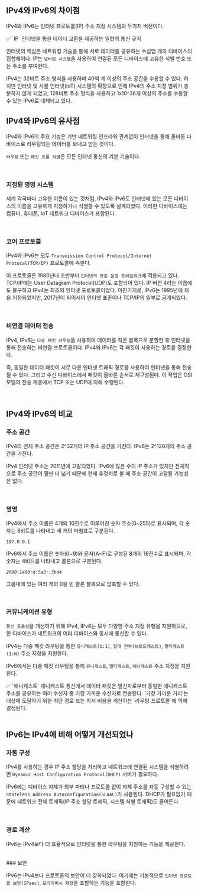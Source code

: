 ## IPv4와 IPv6의 차이점

IPv4와 IPv6는 인터넷 프로토콜(IP) 주소 지정 시스템의 두가지 버전이다.

<aside>
✅ `IP`
인터넷을 통한 데이터 교환을 제공하는 일련의 통신 규칙

</aside>

인터넷의 핵심은 네트워킹 기술을 통해 서로 데이터를 공유하는 수십업 개의 디바이스의 집합체이다.
IP는 `넘버링 시스템`을 사용하여 연결된 모든 디바이스에 고유한 식별 번호 또는 주소를 부여한다.

IPv4는 32비트 주소 형식을 사용하며 40억 개 이상의 주소 공간을 수용할 수 있다.
하지만 인터넷 및 사물 인터넷(IoT) 시스템의 확장으로 인해 IPv4의 주소 지정 범위가 충분하지 않게 되었고, 128비트 주소 형식을 사용하고 1x10^36개 이상의 주소를 수용할 수 있는 IPv6로 대체되고 있다.

## IPv4와 IPv6의 유사점

IPv4와 IPv6의 주요 기능은 기반 네트워킹 인프라와 관계없이 인터넷을 통해 올바른 다바이스로 라우팅되는 데이터를 보내고 받는 것이다.

`라우팅` 또는 `패킷 흐름 식별`은 모든 인터넷 통신의 기본 기술이다.

<br/>

### 지정된 명명 시스템

세계 각국마다 고유한 이름이 있는 것처럼, IPv4와 IPv6도 인터넷에 있는 모든 디바이스의 이름을 고유하게 지정하거나 식별할 수 있도록 설계되었다. 이러한 디바이스에는 컴퓨터, 휴대폰, IoT 네트워크 디바이스가 포함된다.

<br />

### 코어 프로토콜

IPv4와 IPv6는 모두 `Transmission Control Protocol/Internet Protocal(TCP/IP)` 프로토콜에 속한다.

이 프로토콜은 1980년대 초반부터 `인터넷의 표준 운영 프레임워크`에 적용되고 있다. TCP/IP에는 User Datagram Protocol(UDP)도 포함되어 있다. IP 버전 4라는 이름에도 불구하고 IPv4는 최초의 인터넷 프로토콜이었다. 마찬가지로, IPv6는 1995년에 처음 지정되었지만, 2017년이 되어서야 인터넷 표준이나 TCP/IP의 일부로 공개되었다.

<br/>

### 비연결 데이터 전송

IPv4, IPv6는 `다중 패킷 라우팅`을 사용하여 데이터를 작은 블록으로 분할한 후 인터넷을 통해 전송하는 비연결 프로토콜이다. IPv4와 IPv6는 각 패킷이 사용하는 경로를 결정한다.

즉, 동일한 데이터 패킷이 서로 다른 인터넷 트래픽 경로를 사용하여 인터넷을 통해 전송될 수 있다.
그리고 수신 디바이스에서 패킷이 올바른 순서로 재구성된다.
이 작업은 OSI 모델의 전송 계층에서 TCP 또는 UDP에 의해 수행된다.

<br/>

## IPv4와 IPv6의 비교

### 주소 공간

IPv4의 전체 주소 공간은 2^32개의 IP 주소 공간을 가진다. IPv6는 2^128개의 주소 공간을 가진다.

IPv4 인터넷 주소는 2011년에 고갈되었다. IPv6에 많은 수의 IP 주소가 있지만 전체적으로 주소 공간이 훨씬 더 넓기 때문에 현재 추정치로 볼 때 주소 공간이 고갈될 가능성은 없다.

<br />

### 명명

IPv4에서 주소 이름은 4개의 10진수로 이루어진 숫자 주소(0~255)로 표시되며, 각 숫자는 8비트를 나타내고 세 개의 마침표로 구분된다.

`197.0.0.1`

IPv6에서 주소 이름은 숫자(0~9)와 문자(A~F)로 구성된 8개의 16진수로 표시되며, 각 숫자는 4비트를 나타내고 콜론으로 구분된다.

_`2600:1400:d:5a3::3bd4`_

그룹내에 있는 여러 개의 0을 빈 콜론 블록으로 압축할 수 있다.

<br />

### 커뮤니케이션 유형

`통신 효율성`을 개선하기 위해 IPv4, IPv6는 모두 다양한 주소 지정 유형을 지원하므로, 한 디바이스가 네트워크의 여러 디바이스와 동시에 통신할 수 있다.

IPv4는 다중 패킷 라우팅을 통한 `유니캐스트(1:1)`, `일대 전부(브로드캐스트)`, `멀티캐스트(1:N)` 주소 지정을 지원한다.

IPv6에서는 다중 패킷 라우팅을 통해 `유니캐스트`, `멀티캐스트`, `애니캐스트` 주소 지정을 지원한다.

<aside>
✅ `애니캐스트`
애니캐스트 통신에서 데이터 패킷은 발신자로부터 동일한 애니캐스트 주소를 공유하는 여러 수신자 중 가장 가까운 수신자로 전송된다. ‘가장 가까운 거리’는 대상에 도달하기 위한 최단 경로 또는 최저 비용을 계산하는 `라우팅 프로토콜`에 의해 결정된다.

</aside>

<br />

## IPv6는 IPv4에 비해 어떻게 개선되었나

### 자동 구성

IPv4를 사용하는 경우 IP 주소 할당을 처리하고 네트워크에 연결된 시스템을 식별하려면 `Dynamic Host Configuration Protocol(DHCP)` 서버가 필요하다.

IPv6에는 디바이스 자체가 외부 파티나 프로토콜 없이 자체 주소를 자동 구성할 수 있는 `Stateless Address Autoconfiguration(SLAAC)`가 사용된다.
DHCP가 필요없기 때문에 네트워크 전체 트래픽(IP 주소 할당 트래픽, 시스템 식별 트래픽)도 줄어든다.

<br />

### 경로 계산

IPv6는 IPv4보다 더 효율적으로 인터넷을 통한 라우팅을 지원하는 기능을 제공한다.

<br />
### 보안

IPv6는 IPv4보다 프로토콜의 보안이 더 강화되었다. 여기에는 기본적으로 `인터넷 프로토콜 보안(IPsec)`, `프라이버시 확장`을 포함하는 기능을 포함한다.
